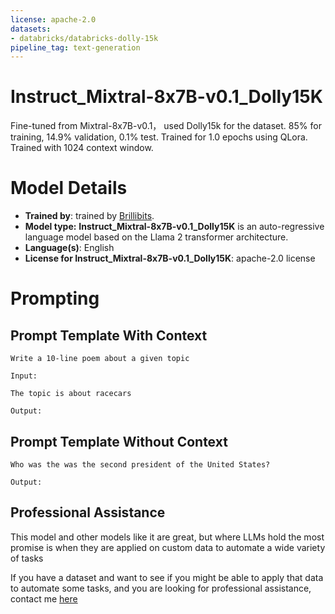 ```yaml
---
license: apache-2.0
datasets:
- databricks/databricks-dolly-15k
pipeline_tag: text-generation
---
```

# Instruct_Mixtral-8x7B-v0.1_Dolly15K
Fine-tuned from Mixtral-8x7B-v0.1， used Dolly15k for the dataset. 85% for training, 14.9% validation, 0.1% test.  Trained for 1.0 epochs using QLora.  Trained with 1024 context window.

# Model Details
* **Trained by**: trained by [Brillibits](https://www.youtube.com/@Brillibits).
* **Model type:**  **Instruct_Mixtral-8x7B-v0.1_Dolly15K** is an auto-regressive language model based on the Llama 2 transformer architecture.
* **Language(s)**: English
* **License for Instruct_Mixtral-8x7B-v0.1_Dolly15K**: apache-2.0 license


# Prompting

## Prompt Template With Context

```
Write a 10-line poem about a given topic

Input:

The topic is about racecars

Output:
```
## Prompt Template Without Context
```
Who was the was the second president of the United States?

Output:
```

## Professional Assistance
This model and other models like it are great, but where LLMs hold the most promise is when they are applied on custom data to automate a wide variety of tasks

If you have a dataset and want to see if you might be able to apply that data to automate some tasks, and you are looking for professional assistance, contact me [here](mailto:blakecmallory@gmail.com)